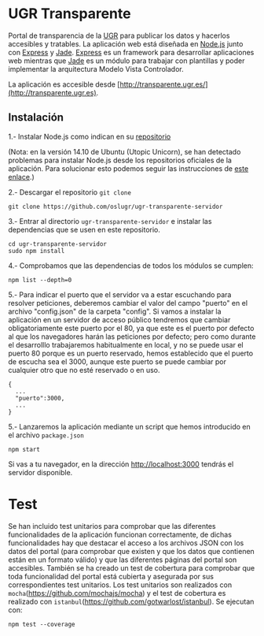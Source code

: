 UGR Transparente
================

Portal de transparencia de la [UGR](http://www.ugr.es/) para publicar los datos y hacerlos accesibles y tratables. La aplicación web está diseñada en [Node.js](http://nodejs.org/) junto con [Express](http://expressjs.com/) y [Jade](http://jade-lang.com/). [Express](http://expressjs.com/) es un framework para desarrollar aplicaciones web mientras que [Jade](http://jade-lang.com/) es un módulo para trabajar con plantillas y poder implementar la arquitectura Modelo Vista Controlador.

La aplicación es accesible desde [http://transparente.ugr.es/](http://transparente.ugr.es).


## Instalación

1.- Instalar Node.js como indican en su [repositorio](https://github.com/joyent/node/wiki/Installing-Node.js-via-package-manager)

(Nota: en la versión 14.10 de Ubuntu (Utopic Unicorn), se han detectado problemas para instalar Node.js desde los repositorios oficiales de la aplicación. Para solucionar esto podemos seguir las instrucciones de [este enlace](http://tecadmin.net/install-latest-nodejs-npm-on-ubuntu/).)

2.- Descargar el repositorio `git clone`

```
git clone https://github.com/oslugr/ugr-transparente-servidor
```

3.- Entrar al directorio `ugr-transparente-servidor` e instalar las dependencias que se usen en este repositorio.

```
cd ugr-transparente-servidor
sudo npm install
```

4.- Comprobamos que las dependencias de todos los módulos se cumplen:

```
npm list --depth=0
```

5.- Para indicar el puerto que el servidor va a estar escuchando para resolver peticiones, deberemos cambiar el valor del campo "puerto" en el archivo "config.json" de la carpeta "config". Si vamos a instalar la aplicación en un servidor de acceso público tendremos que cambiar obligatoriamente este puerto por el 80, ya que este es el puerto por defecto al que los navegadores harán las peticiones por defecto; pero como durante el desarrolllo trabajaremos habitualmente en local, y no se puede usar el puerto 80 porque es un puerto reservado, hemos establecido que el puerto de escucha sea el 3000, aunque este puerto se puede cambiar por cualquier otro que no esté reservado o en uso.
```
{
  ...
  "puerto":3000,
  ...
}
```

5.- Lanzaremos la aplicación mediante un script que hemos introducido en el archivo `package.json`

```
npm start
```

Si vas a tu navegador, en la dirección [http://localhost:3000](http://localhost:3000) tendrás el servidor disponible.


# Test

Se han incluido test unitarios para comprobar que las diferentes funcionalidades de la aplicación funcionan correctamente, de dichas funcionalidades hay que destacar el acceso a los archivos JSON con los datos del portal (para comprobar que existen y que los datos que contienen están en un formato válido) y que las diferentes páginas del portal son accesibles. También se ha creado un test de cobertura para comprobar que toda funcionalidad del portal está cubierta y asegurada por sus correspondientes test unitarios. Los test unitarios son realizados con `mocha`(https://github.com/mochajs/mocha) y el test de cobertura es realizado con `istanbul`(https://github.com/gotwarlost/istanbul). Se ejecutan con:

```
npm test --coverage
```
